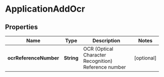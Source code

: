 # ApplicationAddOcr

## Properties
Name | Type | Description | Notes
------------ | ------------- | ------------- | -------------
**ocrReferenceNumber** | **String** | OCR (Optical Character Recognition) Reference number |  [optional]
